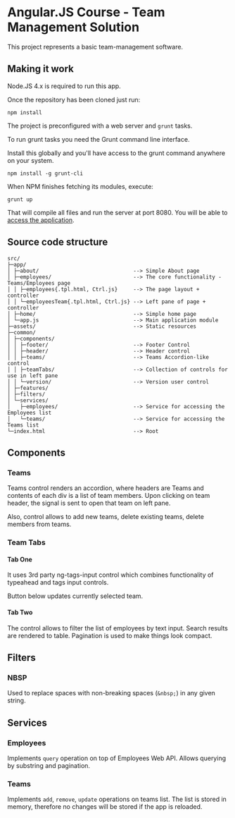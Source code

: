 # Angular.JS Course - Team Management Solution

This project represents a basic team-management software.

## Making it work

Node.JS 4.x is required to run this app.

Once the repository has been cloned just run:

```
npm install
```

The project is preconfigured with a web server and `grunt` tasks.

To run grunt tasks you need the Grunt command line interface.

Install this globally and you'll have access to the grunt command anywhere on your system.
```
npm install -g grunt-cli
```

When NPM finishes fetching its modules, execute:

```
grunt up
```

That will compile all files and run the server at port 8080. You will be able to [access the application](http://localhost:8080/).

## Source code structure

```
src/
├─app/
│ ├─about/                              --> Simple About page
│ ├─employees/                          --> The core functionality - Teams/Employees page
│ │ ├─employees{.tpl.html, Ctrl.js}     --> The page layout + controller
│ │ └─employeesTeam{.tpl.html, Ctrl.js} --> Left pane of page + controller
│ ├─home/                               --> Simple home page
│ └─app.js                              --> Main application module
├─assets/                               --> Static resources
├─common/
│ ├─components/
│ │ ├─footer/                           --> Footer Control
│ │ ├─header/                           --> Header control
│ │ ├─teams/                            --> Teams Accordion-like control
│ │ ├─teamTabs/                         --> Collection of controls for use in left pane
│ │ └─version/                          --> Version user control
│ ├─features/
│ ├─filters/
│ └─services/
│   ├─employees/                        --> Service for accessing the Employees list
│   └─teams/                            --> Service for accessing the Teams list
└─index.html                            --> Root
```

## Components

### Teams

Teams control renders an accordion, where headers are Teams and contents of each div is a list
of team members. Upon clicking on team header, the signal is sent to open that team on left pane.

Also, control allows to add new teams, delete existing teams, delete members from teams.

### Team Tabs

#### Tab One

It uses 3rd party ng-tags-input control which combines functionality of typeahead and tags input controls.

Button below updates currently selected team.

#### Tab Two

The control allows to filter the list of employees by text input. Search results are rendered to table.
Pagination is used to make things look compact.

## Filters

### NBSP

Used to replace spaces with non-breaking spaces (`&nbsp;`) in any given string.

## Services

### Employees

Implements `query` operation on top of Employees Web API. Allows querying by substring and pagination.

### Teams

Implements `add`, `remove`, `update` operations on teams list.
The list is stored in memory, therefore no changes will be stored if the app is reloaded.
